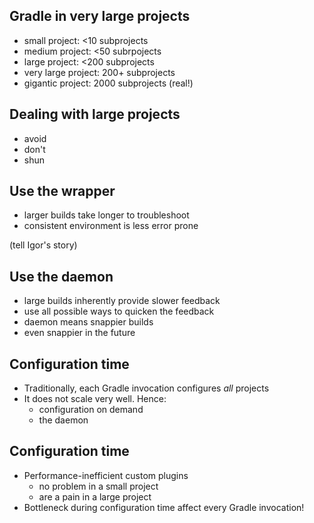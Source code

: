 ## Gradle in very large projects

* small project: <10 subprojects
* medium project: <50 subrpojects
* large project: <200 subprojects
* very large project: 200+ subprojects
* gigantic project: 2000 subprojects (real!)

## Dealing with large projects

* avoid
* don't
* shun

## Use the wrapper

* larger builds take longer to troubleshoot
* consistent environment is less error prone

(tell Igor's story)

## Use the daemon

* large builds inherently provide slower feedback
* use all possible ways to quicken the feedback
* daemon means snappier builds
* even snappier in the future

## Configuration time

* Traditionally, each Gradle invocation configures *all* projects
* It does not scale very well. Hence:
    * configuration on demand
    * the daemon

## Configuration time

* Performance-inefficient custom plugins
    * no problem in a small project
    * are a pain in a large project
* Bottleneck during configuration time affect every Gradle invocation!


